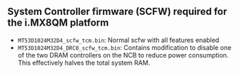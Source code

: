 ## System Controller firmware (SCFW) required for the i.MX8QM platform

- `MT53D1024M32D4_scfw_tcm.bin`: Normal scfw with all features enabled
- `MT53D1024M32D4_DRC0_scfw_tcm.bin`: Contains modification to disable one of the two DRAM controllers on the NCB to reduce power consumption. This effectively halves the total system RAM.
